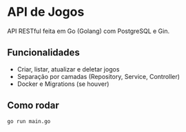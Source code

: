# API de Jogos

API RESTful feita em Go (Golang) com PostgreSQL e Gin.

## Funcionalidades

- Criar, listar, atualizar e deletar jogos
- Separação por camadas (Repository, Service, Controller)
- Docker e Migrations (se houver)

## Como rodar

```bash
go run main.go